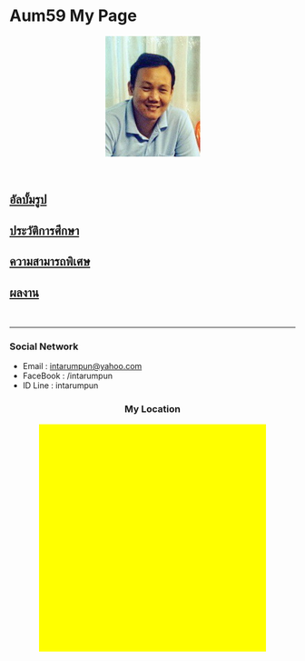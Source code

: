 <p align="center">
  <H1>Aum59 My Page</H1>
</p>
<p align="center"> 
  <img src="pictures/aumpic.jpg"/>
</p>

<br>

## [**อัลบั้มรูป**](myalbum.md)
## [**ประวัติการศึกษา**](education.md)
## [**ความสามารถพิเศษ**](ability.md)
## [**ผลงาน**](project.md)

<br>

* * *

### Social Network

*  Email : intarumpun@yahoo.com
*  FaceBook : /intarumpun
*  ID Line : intarumpun

<link rel="stylesheet" type="text/css" href="/css/mycss.css">

<div align="center">
  <h3>My Location</h3>
  <p id="map" style="width:400px;height:400px;background:yellow"></p>
</div>

<script>
function myMap() {
var mapOptions = {
    center: new google.maps.LatLng(14.3579522, 100.5820171),
    zoom: 15,
    mapTypeId: google.maps.MapTypeId.HYBRID
}
var map = new google.maps.Map(document.getElementById("map"), mapOptions);
}
</script>
